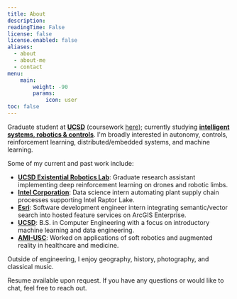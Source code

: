 ```yaml
---
title: About
description: 
readingTime: False
license: false
license.enabled: false
aliases:
  - about
  - about-me
  - contact
menu:
    main: 
        weight: -90
        params:
            icon: user
toc: false
---
```


Graduate student at **[UCSD](https://ucsd.edu)** (coursework [here](https://brandonszeto.com/coursework/)); currently studying **[intelligent
systems, robotics & controls](https://www.ece.ucsd.edu/faculty-research/ece-research-areas/intelligent-systems-robotics-control-impacted)**. I'm broadly interested in autonomy, controls, reinforcement learning, distributed/embedded systems, and machine learning.

Some of my current and past work include:
- **[UCSD Existential Robotics Lab](http://erl.ucsd.edu)**: Graduate research
assistant implementing deep reinforcement learning on drones and robotic limbs.
- **[Intel Corporation](https://www.intel.com/content/www/us/en/homepage.html)**: Data science intern automating plant supply chain processes supporting Intel Raptor Lake. 
- **[Esri](https://www.esri.com/en-us/home)**: Software development engineer intern integrating semantic/vector search into hosted feature services on ArcGIS Enterprise.
- **[UCSD](http://erl.ucsd.edu)**: B.S. in Computer Engineering with a focus on introductory machine learning and data engineering.
- **[AMI-USC](https://research.usc.edu/news/2021/09/alfred-e-mann-institute-for-biomedical-engineering/)**: Worked on applications of soft robotics and augmented reality in healthcare and medicine.

Outside of engineering, I enjoy geography, history, photography, and classical music.

Resume available upon request. If you have any questions or would like to chat, feel free to reach out.
